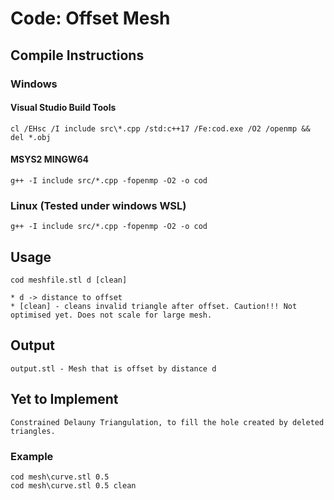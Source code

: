 # Code: Offset Mesh

## Compile Instructions

###  Windows
#### Visual Studio Build Tools
	cl /EHsc /I include src\*.cpp /std:c++17 /Fe:cod.exe /O2 /openmp && del *.obj


#### MSYS2 MINGW64
	g++ -I include src/*.cpp -fopenmp -O2 -o cod


### Linux (Tested under windows WSL)
	g++ -I include src/*.cpp -fopenmp -O2 -o cod


## Usage
	cod meshfile.stl d [clean]

	* d -> distance to offset
	* [clean] - cleans invalid triangle after offset. Caution!!! Not optimised yet. Does not scale for large mesh.

## Output
	output.stl - Mesh that is offset by distance d

## Yet to Implement
	Constrained Delauny Triangulation, to fill the hole created by deleted triangles.

### Example
	cod mesh\curve.stl 0.5 
	cod mesh\curve.stl 0.5 clean
